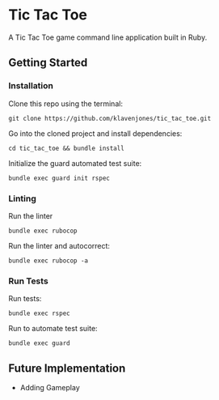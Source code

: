 # Tic Tac Toe

A Tic Tac Toe game command line application built in Ruby. 
## Getting Started
### Installation

Clone this repo using the terminal:

````
git clone https://github.com/klavenjones/tic_tac_toe.git
````

Go into the cloned project and install dependencies:

````
cd tic_tac_toe && bundle install
````

Initialize the guard automated test suite:

````
bundle exec guard init rspec
````

### Linting

Run the linter

````
bundle exec rubocop
````

Run the linter and autocorrect: 

````
bundle exec rubocop -a
````

### Run Tests

Run tests:

````
bundle exec rspec
````

Run to automate test suite:

````
bundle exec guard
````

## Future Implementation
- Adding Gameplay
